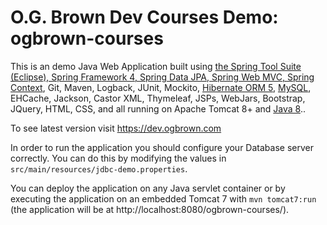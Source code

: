 O.G. Brown Dev Courses Demo: ogbrown-courses
=================================

This is an demo Java Web Application built using <a href="http://spring.io/" rel="platform" target="_blank">the Spring Tool Suite (Eclipse), Spring Framework 4, Spring Data JPA, Spring Web MVC, Spring Context</a>, Git, Maven, Logback, JUnit, Mockito, <a href="http://hibernate.org/orm/"	rel="platform" target="_blank">Hibernate ORM 5</a>, <a href="http://mysql.com/"	rel="platform" target="_blank">MySQL</a>, EHCache, Jackson, Castor XML, Thymeleaf, JSPs, WebJars, Bootstrap, JQuery, HTML, CSS, and all running on Apache Tomcat 8+ and <a href="http://oracle.com" rel="platform" target="_blank">Java 8</a>..


To see latest version visit https://dev.ogbrown.com


In order to run the application you should configure your Database server correctly.
You can do this by modifying the values in `src/main/resources/jdbc-demo.properties`.


You can deploy the application on any Java servlet container or by executing the application 
on an embedded Tomcat 7 with `mvn tomcat7:run` (the application will be at http://localhost:8080/ogbrown-courses/).
